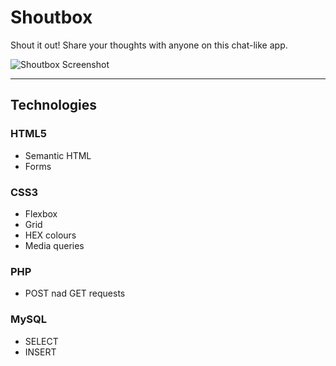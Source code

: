 # Shoutbox

Shout it out! Share your thoughts with anyone on this chat-like app.

![Shoutbox Screenshot](https://small-projects.s3.eu-west-2.amazonaws.com/shoutbox/capture.jpg)

---

## Technologies

### HTML5

* Semantic HTML
* Forms

### CSS3

* Flexbox
* Grid
* HEX colours
* Media queries

### PHP

* POST nad GET requests

### MySQL

* SELECT
* INSERT
